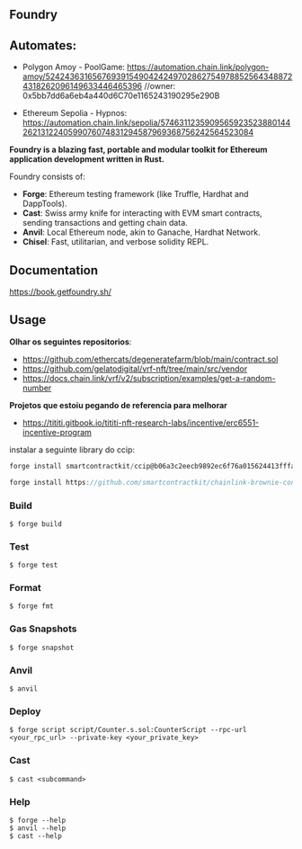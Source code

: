 ## Foundry


## Automates:
- Polygon Amoy - PoolGame: https://automation.chain.link/polygon-amoy/52424363165676939154904242497028627549788525643488724318262096149633446465396
//owner: 0x5bb7dd6a6eb4a440d6C70e1165243190295e290B

- Ethereum Sepolia - Hypnos: https://automation.chain.link/sepolia/57463112359095659235238801442621312240599076074831294587969368756242564523084

**Foundry is a blazing fast, portable and modular toolkit for Ethereum application development written in Rust.**

Foundry consists of:

-   **Forge**: Ethereum testing framework (like Truffle, Hardhat and DappTools).
-   **Cast**: Swiss army knife for interacting with EVM smart contracts, sending transactions and getting chain data.
-   **Anvil**: Local Ethereum node, akin to Ganache, Hardhat Network.
-   **Chisel**: Fast, utilitarian, and verbose solidity REPL.

## Documentation

https://book.getfoundry.sh/

## Usage

**Olhar os seguintes repositorios**: 
- https://github.com/ethercats/degeneratefarm/blob/main/contract.sol
- https://github.com/gelatodigital/vrf-nft/tree/main/src/vendor
- https://docs.chain.link/vrf/v2/subscription/examples/get-a-random-number

**Projetos que estoiu pegando de referencia para melhorar**
- https://tititi.gitbook.io/tititi-nft-research-labs/incentive/erc6551-incentive-program

instalar a seguinte library do ccip:

```javascript
forge install smartcontractkit/ccip@b06a3c2eecb9892ec6f76a015624413fffa1a122 --no-commit
```

```javascript
forge install https://github.com/smartcontractkit/chainlink-brownie-contracts --no-commit
```

### Build

```shell
$ forge build
```

### Test

```shell
$ forge test
```

### Format

```shell
$ forge fmt
```

### Gas Snapshots

```shell
$ forge snapshot
```

### Anvil

```shell
$ anvil
```

### Deploy

```shell
$ forge script script/Counter.s.sol:CounterScript --rpc-url <your_rpc_url> --private-key <your_private_key>
```

### Cast

```shell
$ cast <subcommand>
```

### Help

```shell
$ forge --help
$ anvil --help
$ cast --help
```
